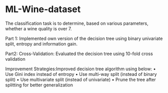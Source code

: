 # ML-Wine-dataset
The classification task is to determine, based on various parameters, whether a wine quality is over 7.


Part 1: Implemented own version of the decision tree using binary univariate split, entropy and information gain.

Part2:  Cross-Validation: Evaluated the decision tree using 10-fold cross validation

Improvement Strategies:Improved decision tree algorithm using below:
• Use Gini index instead of entropy
• Use multi-way split (instead of binary split)
• Use multivariate split (instead of univariate)
• Prune the tree after splitting for better generalization
